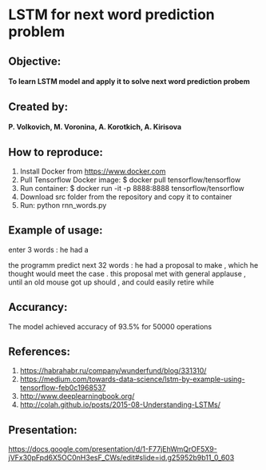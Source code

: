# LSTM for next word prediction problem

## Objective:
#### To learn LSTM model and apply it to solve next word prediction probem
 
## Created by:
#### P. Volkovich, M. Voronina, A. Korotkich, A. Kirisova

## How to reproduce:
1) Install Docker from https://www.docker.com 
2) Pull Tensorflow Docker image:
    $ docker pull tensorflow/tensorflow
3) Run container:
    $ docker run -it -p 8888:8888 tensorflow/tensorflow
4) Download src folder from the repository and copy it to container
5) Run: python rnn_words.py

## Example of usage:

enter 3 words : he had a 

the programm predict next 32 words : he had a proposal to make , which he thought would meet the case . this proposal met with general applause , until an old mouse got up should , and could easily retire while

## Accurancy:

The model achieved accuracy of 93.5% for 50000 operations

## References:

1) https://habrahabr.ru/company/wunderfund/blog/331310/
2) https://medium.com/towards-data-science/lstm-by-example-using-tensorflow-feb0c1968537
3) http://www.deeplearningbook.org/
4) http://colah.github.io/posts/2015-08-Understanding-LSTMs/

## Presentation:
https://docs.google.com/presentation/d/1-F77jEhWmQrOF5X9-jVFx30pFpd6X5OC0nH3esF_CWs/edit#slide=id.g25952b9b11_0_603

